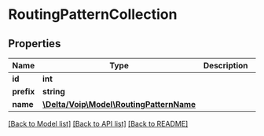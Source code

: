 # RoutingPatternCollection

## Properties
Name | Type | Description | Notes
------------ | ------------- | ------------- | -------------
**id** | **int** |  | [optional] 
**prefix** | **string** |  | 
**name** | [**\Delta/Voip\Model\RoutingPatternName**](RoutingPatternName.md) |  | [optional] 

[[Back to Model list]](../README.md#documentation-for-models) [[Back to API list]](../README.md#documentation-for-api-endpoints) [[Back to README]](../README.md)


